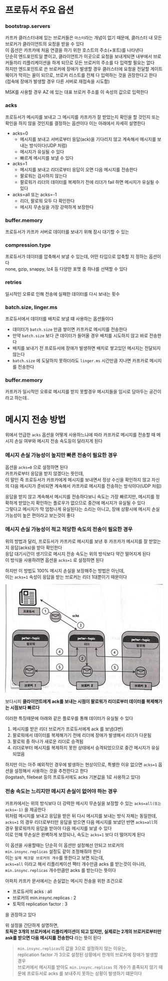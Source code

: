 # 프로듀서 주요 옵션

### bootstrap.servers
카프카 클러스터내에 있는 브로커들은 `마스터`라는 개념이 없기 때문에, 클러스터 내 모든 브로커가 클라이언트의 요청을 받을 수 있다  
이 옵션은 카프카에 처음 연결을 하기 위한 호스트의 주소(+포트)를 나타낸다  
단순히 엔드포인트일 뿐이고, 클라이언트가 이곳으로 요청을 보내게되면 내부에서 브로커들끼리 리플리케이션을 하게 되므로 모든 브로커의 주소를 다 입력할 필요는 없다  
하지만 엔드포인트로 쓴 브로커에 장애가 발생할 경우 클러스터에 요청을 전달할 게이트웨이가 막히는 꼴이 되므로, 브로커 리스트를 전체 다 입력하는 것을 권장한다고 한다  
(접속에 장애가 발생할 경우 다른 서버로 재접속을 시도함)  

MSK를 사용할 경우 AZ 에 있는 대표 브로커 주소를 이 속성의 값으로 입력한다  

### acks
프로듀서가 메시지를 보내고 그 메시지를 카프카가 잘 받았는지 확인을 할 것인지 또는 확인을 하지 않을 것인지를 결정하는 옵션이다
이는 아래에서 자세히 설명한다  

- acks=0
  - 메시지를 보내고 서버로부터 응답(ack)을 기다리지 않고 계속해서 메시지를 보내는 방식이다(UDP 처럼)
  - 메시지가 유실될 수 있다
  - 빠르게 메시지를 보낼 수 있다
- acks=1
  - 메시지를 보내고 리더로부터 응답이 오면 다음 메시지를 전송한다
  - 팔로워는 검사하지 않는다
  - 팔로워가 리더의 데이터를 복제하기 전에 리더가 fail 하면 메시지가 유실될 수 있다
- acks=all 또는 acks=-1
  - 리더, 팔로워 모두 다 확인한다
  - 메시지 무손실을 가장 강력하게 보장한다

### buffer.memory
프로듀서가 카프카 서버로 데이터를 보내기 위해 잠시 대기할 수 있는

### compression.type
프로듀서가 데이터를 압축해서 보낼 수 있는데, 어떤 타입으로 압축할 지 정하는 옵션이다  
none, gzip, snappy, lz4 등 다양한 포멧 중 하나를 선택할 수 있다  

### retries
일시적인 오류로 인해 전송에 실패한 데이터를 다시 보내는 횟수  

### batch.size, linger.ms
프로듀서에서 데이터를 배치로 보낼 떄 사용하는 옵션들이다  
- 데이터가 `batch.size` 만큼 쌓이면 카프카로 메시지를 전송한다  
- 만약 `batch.size` 보다 큰 데이터가 들어올 경우 배치를 시도하지 않고 바로 전송한다
- 배치를 보내기 전 프로듀서에 장애가 발생하면 배치로 쌓고있던 메시지는 전달되지 않는다
- `batch.size` 에 도달하지 못하더라도 `linger.ms` 시간만큼 지나면 카프카로 메시지를 전송한다

### buffer.memory
카프카가 일시적인 오류로 메시지를 받지 못할경우 메시지들을 임시로 담아두는 공간이라고 하는데..  

# 메시지 전송 방법
위에서 언급한 `acks` 옵션을 어떻게 사용하느냐에 따라 카프카로 메시지를 전송할 때 메시지 손실 여부와 메시지 전송 속도등이 달라지게 된다  

### 메시지 손실 가능성이 높지만 빠른 전송이 필요한 경우
옵션을 `acks=0` 으로 설정하면 된다  
카프카로부터 응답을 받지 않겠다는 뜻인데,  
이 말인 즉 프로듀서가 카프카에게 메시지를 보내면서 정상 수신을 확인하지 않고 자신의 다음 메시지가 준비되면 계속해서 카프카로 메시지를 전송하는 방식이다(UDP 처럼)  

응답을 받지 않고 계속해서 메시지를 전송하다보니 속도는 가장 빠르지만, 메시지를 정확하게 받았는지 확인하는 플로우가 없으므로 중간에 메시지가 유실될 수 있다  
그렇다고 메시지가 막 엄청나게 유실된다는 소리는 아니고, 장애 상황시에 메시지 손실 가능성이 높은 편이라고 보는것이 좋다  

### 메시지 손실 가능성이 적고 적당한 속도의 전송이 필요한 경우
위의 방법과 달리, 프로듀서가 카프카로 메시지를 보낸 후 카프카가 메시지를 잘 받았는지 응답(acks)을 받아 확인한다  
응답 대기시간이 생기므로 메시지 전송 속도는 위의 방식보다 약간 떨어지게 된다  
이 방식을 사용하려면 옵션을 `acks=1` 로 설정하면 된다  

하지만 이 방법도 100% 메시지 손실을 보장해주는 방법은 아닌데,  
이는 `acks=1` 속성이 응답을 받는 브로커는 리더 1대뿐이기 때문이다  

![acks=1](img/kafka_acks_1.png)  

보다시피 **클라이언트에게 ack를 보내는 시점이 팔로워가 리더로부터 데이터를 복제해가는 시점보다 빠르다**  

이러한 특징때문에 아래와 같은 플로우를 통해 데이터가 유실될 수 있다  
1. 메시지를 받은 리더 브로커가 프로듀서에게 ack 를 보냄(3번)
2. 팔로워에서 데이터를 복제해가기 전에 리더에 장애가 발생해서 리더가 다운됨
3. 팔로워 중 하나가 새로운 리더로 승격됨
4. 리더로부터 메시지를 복제하지 못한 상태에서 승격되었으므로 중간 메시지가 유실되었음

하지만 이는 아주 예외적인 경우에 발생하는 현상이므로, 특별한 이유 없으면 `acks=1` 옵션을 설정해서 사용하는 것을 추천한다고 한다  
(logstash, filebeat 등의 프로듀서에도 acks 기본값을 1로 사용하고 있다)  

### 전송 속도는 느리지만 메시지 손실이 없어야 하는 경우
카프카에서는 위의 방식보다 더 강력한 메시지 무손실을 보장할 수 있는 `acks=all(또는 acks=-1)` 을 제공한다  
위처럼 메시지를 보내고 응답을 받은 뒤 다시 메시지를 보내는 방식 자체는 동일한데,  
`acks=1` 의 경우 리더로부터만 응답을 받으면 다음 메시지를 보냈던 반면 `acks=all`의 경우 팔로워까지 응답을 받아야 다음 메시지를 보낼 수 있다  
이로 인해 무손실은 완벽하게 보장되나, 속도는 `acks=1` 보다 더 떨어지게 된다  

이 옵션을 사용할때는 단순히 이 옵션만 설정해선 안되고 브로커의 `min.insync.replicas` 설정도 같이 조정해줘야 한다  
이는 `실제 체크할 브로커의 개수`를 뜻한다고 보면 되는데,  
`acks=all` 이라고 해서 리플리케이션 팩터 개수만큼 acks 를 받는것이 아니라, `min.insync.replicas` 개수만큼만 acks 를 받는다는 뜻이다  

아파치 카프카 문서에서는 손실없는 메시지 전송을 위한 조건으로
- 프로듀서의 acks : all
- 브로커의 min.insync.replicas : 2
- 토픽의 replication factor : 3

을 권장하고 있다  

위 설정을 간단하게 설명하면,  
**토픽은 3개의 브로커에서 리플리케이션이 되고 있지만, 실제로는 2개의 브로커로부터만 ask를 받으면 다음 메시지를 전송한다** 라는 뜻이 된다  

> `min.insync.replicas`의 값을 3으로 설정하지 않는 이유는,  
> replication factor 가 3으로 설정된 상황에서 한개의 브로커에 장애가 발생할 경우  
> 브로커에서 메시지를 받아도 `min.insync.replicas` 의 개수가 충족되지 않기 때문에 프로듀서로 acks 를 보내주지 못하는 상황이 발생하기 떄문이다  
